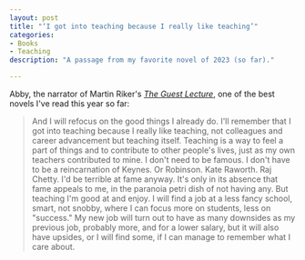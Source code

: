 ```yaml
---
layout: post
title: "‘I got into teaching because I really like teaching’"
categories:
- Books
- Teaching
description: "A passage from my favorite novel of 2023 (so far)."

---
```


Abby, the narrator of Martin Riker's [*The Guest Lecture*](https://groveatlantic.com/book/the-guest-lecture/), one of the best novels I've read this year so far:

> And I will refocus on the good things I already do. I'll remember that I got into teaching because I really like teaching, not colleagues and career advancement but teaching itself. Teaching is a way to feel a part of things and to contribute to other people's lives, just as my own teachers contributed to mine. I don't need to be famous. I don't have to be a reincarnation of Keynes. Or Robinson. Kate Raworth. Raj Chetty. I'd be terrible at fame anyway. It's only in its absence that fame appeals to me, in the paranoia petri dish of not having any. But teaching I'm good at and enjoy. I will find a job at a less fancy school, smart, not snobby, where I can focus more on students, less on "success." My new job will turn out to have as many downsides as my previous job, probably more, and for a lower salary, but it will also have upsides, or I will find some, if I can manage to remember what I care about.
